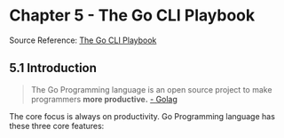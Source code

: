 # Chapter 5 - The Go CLI Playbook

Source Reference: [The Go CLI Playbook](https://app.pluralsight.com/library/courses/go-cli-playbook/table-of-contents)

## 5.1 Introduction

> The Go Programming language is an open source project to make programmers **more productive.**
> [- Golag](https://golang.org)

The core focus is always on productivity. Go Programming language has these three core
features:
